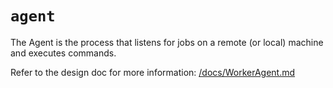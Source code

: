 `agent`
===

The Agent is the process that listens for jobs on a remote (or local) machine and executes commands.

Refer to the design doc for more information: [/docs/WorkerAgent.md](/docs/WorkerAgent.md)
